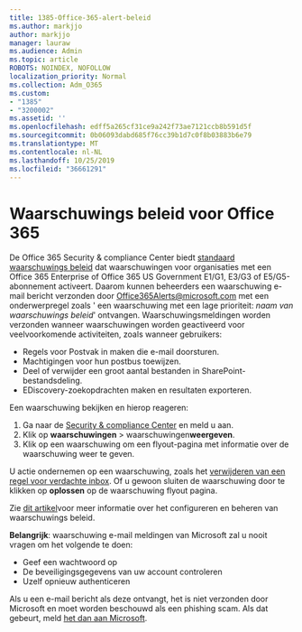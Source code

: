 ```yaml
---
title: 1385-Office-365-alert-beleid
ms.author: markjjo
author: markjjo
manager: lauraw
ms.audience: Admin
ms.topic: article
ROBOTS: NOINDEX, NOFOLLOW
localization_priority: Normal
ms.collection: Adm_O365
ms.custom:
- "1385"
- "3200002"
ms.assetid: ''
ms.openlocfilehash: edff5a265cf31ce9a242f73ae7121ccb8b591d5f
ms.sourcegitcommit: 0b06093dabd685f76cc39b1d7c0f8b03883b6e79
ms.translationtype: MT
ms.contentlocale: nl-NL
ms.lasthandoff: 10/25/2019
ms.locfileid: "36661291"
---
```

# <a name="office-365-alert-policies"></a>Waarschuwings beleid voor Office 365

De Office 365 Security & compliance Center biedt [standaard waarschuwings beleid](https://docs.microsoft.com/office365/securitycompliance/alert-policies#default-alert-policies) dat waarschuwingen voor organisaties met een Office 365 Enterprise of Office 365 US Government E1/G1, E3/G3 of E5/G5-abonnement activeert. Daarom kunnen beheerders een waarschuwing e-mail bericht verzonden door Office365Alerts@microsoft.com met een onderwerpregel zoals ' een waarschuwing met een lage prioriteit: *naam van waarschuwings beleid*' ontvangen. Waarschuwingsmeldingen worden verzonden wanneer waarschuwingen worden geactiveerd voor veelvoorkomende activiteiten, zoals wanneer gebruikers:

- Regels voor Postvak in maken die e-mail doorsturen.
- Machtigingen voor hun postbus toewijzen.
- Deel of verwijder een groot aantal bestanden in SharePoint-bestandsdeling.
- EDiscovery-zoekopdrachten maken en resultaten exporteren.

Een waarschuwing bekijken en hierop reageren:

1. Ga naar de [Security & compliance Center](https://protection.office.com) en meld u aan.
2. Klik op **waarschuwingen** > waarschuwingen**weergeven**.
3. Klik op een waarschuwing om een flyout-pagina met informatie over de waarschuwing weer te geven.

U actie ondernemen op een waarschuwing, zoals het [verwijderen van een regel voor verdachte inbox](https://docs.microsoft.com/office365/securitycompliance/responding-to-a-compromised-email-account). Of u gewoon sluiten de waarschuwing door te klikken op **oplossen** op de waarschuwing flyout pagina.

Zie [dit artikel](https://docs.microsoft.com/office365/securitycompliance/alert-policies)voor meer informatie over het configureren en beheren van waarschuwings beleid.

**Belangrijk**: waarschuwing e-mail meldingen van Microsoft zal u nooit vragen om het volgende te doen:

- Geef een wachtwoord op
- De beveiligingsgegevens van uw account controleren
- Uzelf opnieuw authenticeren

Als u een e-mail bericht als deze ontvangt, het is niet verzonden door Microsoft en moet worden beschouwd als een phishing scam. Als dat gebeurt, meld [het dan aan Microsoft](https://docs.microsoft.com/office365/SecurityCompliance/report-junk-email-and-phishing-scams-in-outlook-on-the-web-eop).
